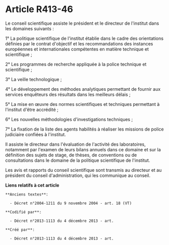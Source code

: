 # Article R413-46

Le conseil scientifique assiste le président et le directeur de l'institut dans les domaines suivants :

1° La politique scientifique de l'institut établie dans le cadre des orientations définies par le contrat d'objectif et les
recommandations des instances européennes et internationales compétentes en matière technique et scientifique ;

2° Les programmes de recherche appliquée à la police technique et scientifique ;

3° La veille technologique ;

4° Le développement des méthodes analytiques permettant de fournir aux services enquêteurs des résultats dans les meilleurs
délais ;

5° La mise en œuvre des normes scientifiques et techniques permettant à l'institut d'être accrédité ;

6° Les nouvelles méthodologies d'investigations techniques ;

7° La fixation de la liste des agents habilités à réaliser les missions de police judiciaire confiées à l'institut.

Il assiste le directeur dans l'évaluation de l'activité des laboratoires, notamment par l'examen de leurs bilans annuels dans
ce domaine et sur la définition des sujets de stage, de thèses, de conventions ou de consultations dans le domaine de la
politique scientifique de l'institut.

Les avis et rapports du conseil scientifique sont transmis au directeur et au président du conseil d'administration, qui les
communique au conseil.

**Liens relatifs à cet article**

	**Anciens textes**:

	  - Décret n°2004-1211 du 9 novembre 2004 - art. 18 (VT)

	**Codifié par**:

	  - Décret n°2013-1113 du 4 décembre 2013 - art.

	**Créé par**:

	  - Décret n°2013-1113 du 4 décembre 2013 - art.
